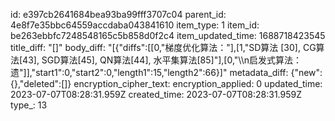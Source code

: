 id: e397cb2641684bea93ba99fff3707c04
parent_id: 4e8f7e35bbc64559accdaba043841610
item_type: 1
item_id: be263ebbfc7248548165c5b858d0f2c4
item_updated_time: 1688718423545
title_diff: "[]"
body_diff: "[{\"diffs\":[[0,\"梯度优化算法：\"],[1,\"SD算法 [30], CG算法[43], SGD算法[45], QN算法[44], 水平集算法[85]\"],[0,\"\\\n启发式算法：遗\"]],\"start1\":0,\"start2\":0,\"length1\":15,\"length2\":66}]"
metadata_diff: {"new":{},"deleted":[]}
encryption_cipher_text: 
encryption_applied: 0
updated_time: 2023-07-07T08:28:31.959Z
created_time: 2023-07-07T08:28:31.959Z
type_: 13
